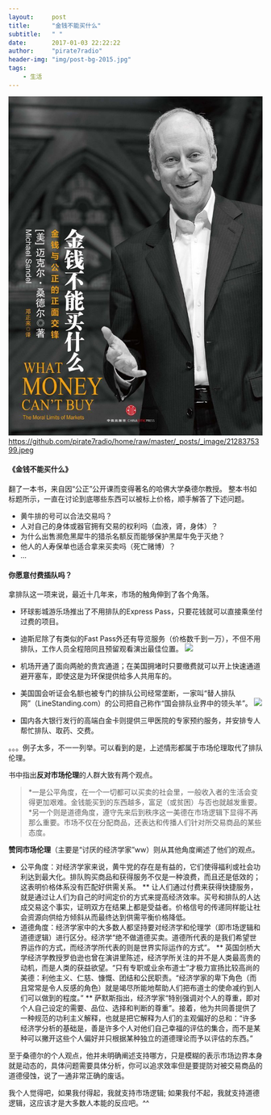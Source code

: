 ```yaml
---
layout:     post
title:      "金钱不能买什么"
subtitle:   " "
date:       2017-01-03 22:22:22
author:     "pirate7radio"
header-img: "img/post-bg-2015.jpg"
tags:
    - 生活
---
```


![](https://github.com/pirate7radio/home/raw/master/_posts/_image/2128375399.jpeg)
https://github.com/pirate7radio/home/raw/master/_posts/_image/2128375399.jpeg

#### 《金钱不能买什么》

翻了一本书，来自因“公正”公开课而变得著名的哈佛大学桑德尔教授。
整本书如标题所示，一直在讨论到底哪些东西可以被标上价格，顺手解答了下述问题。

* 黄牛排的号可以合法交易吗？
* 人对自己的身体或器官拥有交易的权利吗（血液，肾，身体）？
* 为什么出售濒危黑犀牛的猎杀名额反而能够保护黑犀牛免于灭绝？
* 他人的人寿保单也适合拿来买卖吗（死亡赌博）？
* ...

#### 你愿意付费插队吗？

拿排队这一项来说，最近十几年来，市场的触角伸到了各个角落。

* 环球影城游乐场推出了不用排队的Express Pass，只要花钱就可以直接乘坐付过费的项目。
* 迪斯尼除了有类似的Fast Pass外还有导览服务（价格数千到一万），不但不用排队，工作人员全程陪同且预留观看演出最佳位置。
![](https://pirate7radio.github.io/home/master/_posts/_image/screenshot-2.png)

* 机场开通了面向两舱的贵宾通道；在美国拥堵时只要缴费就可以开上快速通道避开塞车，即使这是为环保提供给多人共用车的。
* 美国国会听证会名额也被专门的排队公司经常垄断，一家叫“替人排队网”（LineStanding.com）的公司把自己称作“国会排队业界中的领头羊”。
![](https://pirate7radio.github.io/home/master/_posts/_image/screenshot.png)

* 国内各大银行发行的高端白金卡则提供三甲医院的专家预约服务，并安排专人帮忙排队、取药、交费。

。。。例子太多，不一一列举。可以看到的是，上述情形都属于市场伦理取代了排队伦理。

书中指出**反对市场伦理**的人群大致有两个观点。

> *一是公平角度，在一个一切都可以买卖的社会里，一般收入者的生活会变得更加艰难。金钱能买到的东西越多，富足（或贫困）与否也就越发重要。
> *另一个则是道德角度，遵守先来后到秩序这一美德在市场逻辑下显得不再那么重要。市场不仅在分配商品，还表达和传播人们针对所交易商品的某些态度。

**赞同市场伦理**（主要是“讨厌的经济学家”ww）则从其他角度阐述了他们的观点。

* 公平角度：对经济学家来说，黄牛党的存在是有益的，它们使得福利或社会功利达到最大化。排队购买商品和获得服务不仅是一种浪费，而且还是低效的；这表明价格体系没有匹配好供需关系。
    ** 让人们通过付费来获得快捷服务，就是通过让人们为自己的时间定价的方式来提高经济效率。买号和排队的人达成交易这个事实，证明双方在结果上都是受益者。价格信号的传递同样能让社会资源向供给方倾斜从而最终达到供需平衡价格降低。
* 道德角度：经济学家中的大多数人都坚持要对经济学和伦理学（即市场逻辑和道德逻辑）进行区分。经济学“绝不做道德买卖。道德所代表的是我们希望世界运作的方式，而经济学所代表的则是世界实际运作的方式”。
    ** 英国剑桥大学经济学教授罗伯逊也曾在演讲里陈述，经济学所关注的并不是人类最高贵的动机，而是人类的获益欲望。“只有专职或业余布道士”才极力宣扬比较高尚的美德：利他主义、仁慈、慷慨、团结和公民职责。“经济学家的卑下角色（而且常常是令人反感的角色）就是竭尽所能地帮助人们把布道士的使命减约到人们可以做到的程度。”
    ** 萨默斯指出，经济学家“特别强调对个人的尊重，即对个人自己设定的需要、品位、选择和判断的尊重”。接着，他为共同善提供了一种规范的功利主义解释，也就是把它解释为人们的主观偏好的总和：“许多经济学分析的基础是，善是许多个人对他们自己幸福的评估的集合，而不是某种可以撇开这些个人偏好并只根据某种独立的道德理论而予以评估的东西。”

至于桑德尔的个人观点，他并未明确阐述支持哪方，只是模糊的表示市场边界本身就是动态的，具体问题需要具体分析，你可以追求效率但是要提防对被交易商品的道德侵蚀，说了一通非常正确的废话。

我个人觉得吧，如果我付得起，我就支持市场逻辑; 如果我付不起，我就支持道德逻辑，这应该才是大多数人本能的反应吧。^^